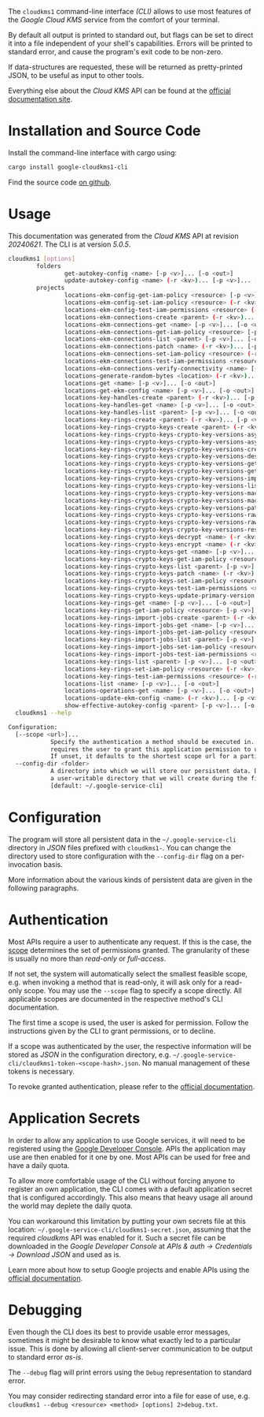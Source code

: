 <!---
DO NOT EDIT !
This file was generated automatically from 'src/generator/templates/cli/README.md.mako'
DO NOT EDIT !
-->
The `cloudkms1` command-line interface *(CLI)* allows to use most features of the *Google Cloud KMS* service from the comfort of your terminal.

By default all output is printed to standard out, but flags can be set to direct it into a file independent of your shell's
capabilities. Errors will be printed to standard error, and cause the program's exit code to be non-zero.

If data-structures are requested, these will be returned as pretty-printed JSON, to be useful as input to other tools.

Everything else about the *Cloud KMS* API can be found at the
[official documentation site](https://cloud.google.com/kms/).

# Installation and Source Code

Install the command-line interface with cargo using:

```bash
cargo install google-cloudkms1-cli
```

Find the source code [on github](https://github.com/Byron/google-apis-rs/tree/main/gen/cloudkms1-cli).

# Usage

This documentation was generated from the *Cloud KMS* API at revision *20240621*. The CLI is at version *5.0.5*.

```bash
cloudkms1 [options]
        folders
                get-autokey-config <name> [-p <v>]... [-o <out>]
                update-autokey-config <name> (-r <kv>)... [-p <v>]... [-o <out>]
        projects
                locations-ekm-config-get-iam-policy <resource> [-p <v>]... [-o <out>]
                locations-ekm-config-set-iam-policy <resource> (-r <kv>)... [-p <v>]... [-o <out>]
                locations-ekm-config-test-iam-permissions <resource> (-r <kv>)... [-p <v>]... [-o <out>]
                locations-ekm-connections-create <parent> (-r <kv>)... [-p <v>]... [-o <out>]
                locations-ekm-connections-get <name> [-p <v>]... [-o <out>]
                locations-ekm-connections-get-iam-policy <resource> [-p <v>]... [-o <out>]
                locations-ekm-connections-list <parent> [-p <v>]... [-o <out>]
                locations-ekm-connections-patch <name> (-r <kv>)... [-p <v>]... [-o <out>]
                locations-ekm-connections-set-iam-policy <resource> (-r <kv>)... [-p <v>]... [-o <out>]
                locations-ekm-connections-test-iam-permissions <resource> (-r <kv>)... [-p <v>]... [-o <out>]
                locations-ekm-connections-verify-connectivity <name> [-p <v>]... [-o <out>]
                locations-generate-random-bytes <location> (-r <kv>)... [-p <v>]... [-o <out>]
                locations-get <name> [-p <v>]... [-o <out>]
                locations-get-ekm-config <name> [-p <v>]... [-o <out>]
                locations-key-handles-create <parent> (-r <kv>)... [-p <v>]... [-o <out>]
                locations-key-handles-get <name> [-p <v>]... [-o <out>]
                locations-key-handles-list <parent> [-p <v>]... [-o <out>]
                locations-key-rings-create <parent> (-r <kv>)... [-p <v>]... [-o <out>]
                locations-key-rings-crypto-keys-create <parent> (-r <kv>)... [-p <v>]... [-o <out>]
                locations-key-rings-crypto-keys-crypto-key-versions-asymmetric-decrypt <name> (-r <kv>)... [-p <v>]... [-o <out>]
                locations-key-rings-crypto-keys-crypto-key-versions-asymmetric-sign <name> (-r <kv>)... [-p <v>]... [-o <out>]
                locations-key-rings-crypto-keys-crypto-key-versions-create <parent> (-r <kv>)... [-p <v>]... [-o <out>]
                locations-key-rings-crypto-keys-crypto-key-versions-destroy <name> (-r <kv>)... [-p <v>]... [-o <out>]
                locations-key-rings-crypto-keys-crypto-key-versions-get <name> [-p <v>]... [-o <out>]
                locations-key-rings-crypto-keys-crypto-key-versions-get-public-key <name> [-p <v>]... [-o <out>]
                locations-key-rings-crypto-keys-crypto-key-versions-import <parent> (-r <kv>)... [-p <v>]... [-o <out>]
                locations-key-rings-crypto-keys-crypto-key-versions-list <parent> [-p <v>]... [-o <out>]
                locations-key-rings-crypto-keys-crypto-key-versions-mac-sign <name> (-r <kv>)... [-p <v>]... [-o <out>]
                locations-key-rings-crypto-keys-crypto-key-versions-mac-verify <name> (-r <kv>)... [-p <v>]... [-o <out>]
                locations-key-rings-crypto-keys-crypto-key-versions-patch <name> (-r <kv>)... [-p <v>]... [-o <out>]
                locations-key-rings-crypto-keys-crypto-key-versions-raw-decrypt <name> (-r <kv>)... [-p <v>]... [-o <out>]
                locations-key-rings-crypto-keys-crypto-key-versions-raw-encrypt <name> (-r <kv>)... [-p <v>]... [-o <out>]
                locations-key-rings-crypto-keys-crypto-key-versions-restore <name> (-r <kv>)... [-p <v>]... [-o <out>]
                locations-key-rings-crypto-keys-decrypt <name> (-r <kv>)... [-p <v>]... [-o <out>]
                locations-key-rings-crypto-keys-encrypt <name> (-r <kv>)... [-p <v>]... [-o <out>]
                locations-key-rings-crypto-keys-get <name> [-p <v>]... [-o <out>]
                locations-key-rings-crypto-keys-get-iam-policy <resource> [-p <v>]... [-o <out>]
                locations-key-rings-crypto-keys-list <parent> [-p <v>]... [-o <out>]
                locations-key-rings-crypto-keys-patch <name> (-r <kv>)... [-p <v>]... [-o <out>]
                locations-key-rings-crypto-keys-set-iam-policy <resource> (-r <kv>)... [-p <v>]... [-o <out>]
                locations-key-rings-crypto-keys-test-iam-permissions <resource> (-r <kv>)... [-p <v>]... [-o <out>]
                locations-key-rings-crypto-keys-update-primary-version <name> (-r <kv>)... [-p <v>]... [-o <out>]
                locations-key-rings-get <name> [-p <v>]... [-o <out>]
                locations-key-rings-get-iam-policy <resource> [-p <v>]... [-o <out>]
                locations-key-rings-import-jobs-create <parent> (-r <kv>)... [-p <v>]... [-o <out>]
                locations-key-rings-import-jobs-get <name> [-p <v>]... [-o <out>]
                locations-key-rings-import-jobs-get-iam-policy <resource> [-p <v>]... [-o <out>]
                locations-key-rings-import-jobs-list <parent> [-p <v>]... [-o <out>]
                locations-key-rings-import-jobs-set-iam-policy <resource> (-r <kv>)... [-p <v>]... [-o <out>]
                locations-key-rings-import-jobs-test-iam-permissions <resource> (-r <kv>)... [-p <v>]... [-o <out>]
                locations-key-rings-list <parent> [-p <v>]... [-o <out>]
                locations-key-rings-set-iam-policy <resource> (-r <kv>)... [-p <v>]... [-o <out>]
                locations-key-rings-test-iam-permissions <resource> (-r <kv>)... [-p <v>]... [-o <out>]
                locations-list <name> [-p <v>]... [-o <out>]
                locations-operations-get <name> [-p <v>]... [-o <out>]
                locations-update-ekm-config <name> (-r <kv>)... [-p <v>]... [-o <out>]
                show-effective-autokey-config <parent> [-p <v>]... [-o <out>]
  cloudkms1 --help

Configuration:
  [--scope <url>]...
            Specify the authentication a method should be executed in. Each scope
            requires the user to grant this application permission to use it.
            If unset, it defaults to the shortest scope url for a particular method.
  --config-dir <folder>
            A directory into which we will store our persistent data. Defaults to
            a user-writable directory that we will create during the first invocation.
            [default: ~/.google-service-cli]

```

# Configuration

The program will store all persistent data in the `~/.google-service-cli` directory in *JSON* files prefixed with `cloudkms1-`.  You can change the directory used to store configuration with the `--config-dir` flag on a per-invocation basis.

More information about the various kinds of persistent data are given in the following paragraphs.

# Authentication

Most APIs require a user to authenticate any request. If this is the case, the [scope][scopes] determines the 
set of permissions granted. The granularity of these is usually no more than *read-only* or *full-access*.

If not set, the system will automatically select the smallest feasible scope, e.g. when invoking a
method that is read-only, it will ask only for a read-only scope. 
You may use the `--scope` flag to specify a scope directly. 
All applicable scopes are documented in the respective method's CLI documentation.

The first time a scope is used, the user is asked for permission. Follow the instructions given 
by the CLI to grant permissions, or to decline.

If a scope was authenticated by the user, the respective information will be stored as *JSON* in the configuration
directory, e.g. `~/.google-service-cli/cloudkms1-token-<scope-hash>.json`. No manual management of these tokens
is necessary.

To revoke granted authentication, please refer to the [official documentation][revoke-access].

# Application Secrets

In order to allow any application to use Google services, it will need to be registered using the 
[Google Developer Console][google-dev-console]. APIs the application may use are then enabled for it
one by one. Most APIs can be used for free and have a daily quota.

To allow more comfortable usage of the CLI without forcing anyone to register an own application, the CLI
comes with a default application secret that is configured accordingly. This also means that heavy usage
all around the world may deplete the daily quota.

You can workaround this limitation by putting your own secrets file at this location: 
`~/.google-service-cli/cloudkms1-secret.json`, assuming that the required *cloudkms* API 
was enabled for it. Such a secret file can be downloaded in the *Google Developer Console* at 
*APIs & auth -> Credentials -> Download JSON* and used as is.

Learn more about how to setup Google projects and enable APIs using the [official documentation][google-project-new].


# Debugging

Even though the CLI does its best to provide usable error messages, sometimes it might be desirable to know
what exactly led to a particular issue. This is done by allowing all client-server communication to be 
output to standard error *as-is*.

The `--debug` flag will print errors using the `Debug` representation to standard error.

You may consider redirecting standard error into a file for ease of use, e.g. `cloudkms1 --debug <resource> <method> [options] 2>debug.txt`.


[scopes]: https://developers.google.com/+/api/oauth#scopes
[revoke-access]: http://webapps.stackexchange.com/a/30849
[google-dev-console]: https://console.developers.google.com/
[google-project-new]: https://developers.google.com/console/help/new/

